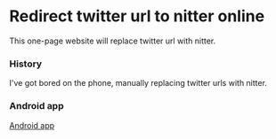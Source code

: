 # Redirect twitter url to nitter online

This one-page website will replace twitter url with nitter.

### History
I've got bored on the phone, manually replacing twitter urls with nitter.

### Android app
[Android app](https://github.com/AucT/twitter2nitter/releases)